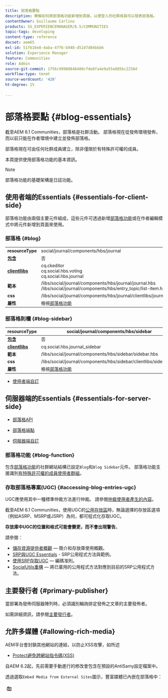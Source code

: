 ```yaml
---
title: 部落格要點
description: 瞭解如何將部落格功能新增到頁面，以便登入的社群成員可以發表部落格。
contentOwner: Guillaume Carlino
products: SG_EXPERIENCEMANAGER/6.5/COMMUNITIES
topic-tags: developing
content-type: reference
docset: aem65
exl-id: 51f616e8-4aba-47f6-b948-d5147d84bbb6
solution: Experience Manager
feature: Communities
role: Admin
source-git-commit: 1f56c99980846400cfde8fa4e9a55e885bc2258d
workflow-type: tm+mt
source-wordcount: '428'
ht-degree: 1%

---
```


# 部落格要點 {#blog-essentials}

截至AEM 6.1 Communities，部落格是社群活動。 部落格現在從發佈環境發佈，而以前只能在作者環境中建立並發佈部落格。

部落格現在可由任何社群成員建立，除非僅限於有特殊許可權的成員。

本頁提供使用部落格功能的基本資訊。

>[!NOTE]
>
>部落格功能的基礎架構是日誌功能。

## 使用者端的Essentials {#essentials-for-client-side}

部落格功能由兩個主要元件組成，這些元件可透過新增[部落格功能](/help/communities/functions.md#blog-function)或在作者編輯模式中將元件新增到頁面來使用。

### 部落格 {#blog}

<table>
 <tbody>
  <tr>
   <td> <strong>resourceType</strong></td>
   <td>social/journal/components/hbs/journal</td>
  </tr>
  <tr>
   <td> <a href="/help/communities/scf.md#add-or-include-a-communities-component"><strong>包含</strong></a></td>
   <td>否</td>
  </tr>
  <tr>
   <td> <a href="/help/communities/clientlibs.md"><strong>clientllibs</strong></a></td>
   <td>cq.ckeditor<br /> cq.social.hbs.voting<br /> cq.social.hbs.journal</td>
  </tr>
  <tr>
   <td> <strong>範本</strong></td>
   <td> /libs/social/journal/components/hbs/journal/journal.hbs<br /> /libs/social/journal/components/hbs/entry_topic/list-item.hbs</td>
  </tr>
  <tr>
   <td> <strong>css</strong></td>
   <td> /libs/social/journal/components/hbs/journal/clientlibs/journal.css</td>
  </tr>
  <tr>
   <td><strong> 屬性</strong></td>
   <td>檢視<a href="/help/communities/blog-feature.md">部落格功能</a></td>
  </tr>
 </tbody>
</table>

### 部落格則欄 {#blog-sidebar}

| **resourceType** | social/journal/components/hbs/sidebar |
|---|---|
| [**包含**](/help/communities/scf.md#add-or-include-a-communities-component) | 否 |
| [**clientllibs**](/help/communities/clientlibs.md) | cq.social.hbs.journal_sidebar |
| **範本** | /libs/social/journal/components/hbs/sidebar/sidebar.hbs |
| **css** | /libs/social/journal/components/hbs/sidebar/clientlibs/sidebar.css |
| **屬性** | 檢視[部落格功能](/help/communities/blog-feature.md) |

* [使用者端自訂](/help/communities/client-customize.md)

## 伺服器端的Essentials {#essentials-for-server-side}

* [部落格API](https://developer.adobe.com/experience-manager/reference-materials/6-5/javadoc/com/adobe/cq/social/journal/client/api/package-summary.html)

* [部落格端點](https://developer.adobe.com/experience-manager/reference-materials/6-5/javadoc/com/adobe/cq/social/journal/client/endpoints/package-summary.html)

* [伺服器端自訂](/help/communities/server-customize.md)

### 部落格功能 {#blog-function}

包含[部落格功能](/help/communities/functions.md#blog-function)的社群網站結構已設定`Blog`和`Blog Sidebar`元件。 部落格功能支援識別[有特殊許可權的成員使用者群組](/help/communities/users.md#privileged-members-group)。

### 存取部落格專案(UGC) {#accessing-blog-entries-ugc}

UGC應使用其中一種標準仲裁方法進行仲裁。
請參閱[仲裁使用者產生的內容](/help/communities/moderate-ugc.md)。

截至AEM 6.1 Communities，使用UGC的[公用存放區](/help/communities/working-with-srp.md)時，無論選擇的存放區選項（例如ASRP、MSRP或JSRP）為何，都可程式化存取UGC。

**存放庫中UGC的位置和格式可能會變更，而不會出現警告**。

請參閱：

* [儲存資源提供者概觀](/help/communities/srp.md) — 簡介和存放庫使用概觀。
* [SRP與UGC Essentials](/help/communities/srp-and-ugc.md) - SRP公用程式方法與範例。
* [使用SRP存取UGC](/help/communities/accessing-ugc-with-srp.md) — 編碼准則。
* [SocialUtils重構](/help/communities/socialutils.md) — 將已棄用的公用程式方法對應到目前的SRP公用程式方法。

## 主要發行者 {#primary-publisher}

當部署為發佈伺服器陣列時，必須識別輪詢排定發佈之文章的主要發佈者。

如需詳細資訊，請參閱[主要發行者](/help/communities/deploy-communities.md#primary-publisher)。

## 允許多媒體 {#allowing-rich-media}

AEM平台會封鎖其他網站的連結，以防止XSS攻擊，如所述

* [Protect避免跨網站指令碼(XSS)](/help/sites-developing/security.md#protect-against-cross-site-scripting-xss)

自AEM 6.2起，先前需要手動進行的修改會包含在預設的AntiSamy設定檔案中。

透過選取`Embed Media from External Sites`圖示，豐富媒體已內嵌在部落格中：

![媒體](assets/media-icon.png)
